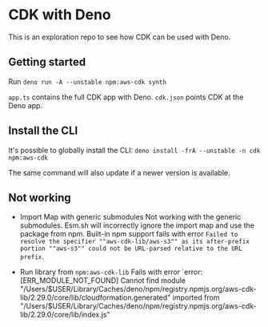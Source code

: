 # CDK with Deno

This is an exploration repo to see how CDK can be used with Deno.

## Getting started

Run `deno run -A --unstable npm:aws-cdk synth`

`app.ts` contains the full CDK app with Deno.
`cdk.json` points CDK at the Deno app.

## Install the CLI

It's possible to globally install the CLI:
`deno install -frA --unstable -n cdk npm:aws-cdk`

The same command will also update if a newer version is available.

## Not working

* Import Map with generic submodules
  Not working with the generic submodules.
  Esm.sh will incorrectly ignore the import map and use the package from npm.
  Built-in npm support fails with error `Failed to resolve the specifier ""aws-cdk-lib/aws-s3"" as its after-prefix portion ""aws-s3"" could not be URL-parsed relative to the URL prefix`.

* Run library from `npm:aws-cdk-lib`
  Fails with error `error: [ERR_MODULE_NOT_FOUND] Cannot find module "/Users/$USER/Library/Caches/deno/npm/registry.npmjs.org/aws-cdk-lib/2.29.0/core/lib/cloudformation.generated" imported from "/Users/$USER/Library/Caches/deno/npm/registry.npmjs.org/aws-cdk-lib/2.29.0/core/lib/index.js"
